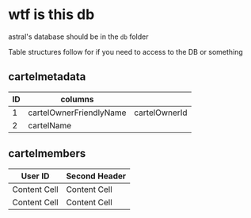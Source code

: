 # wtf is this db
astral's database should be in the `db` folder

Table structures follow for if you need to access to the DB or something

## cartelmetadata
| ID            | columns                 |                           |
| ------------- | ----------------------- | ------------------------- |
| 1             | cartelOwnerFriendlyName | cartelOwnerId             |
| 2             | cartelName              |                           |


## cartelmembers
| User ID       | Second Header |
| ------------- | ------------- |
| Content Cell  | Content Cell  |
| Content Cell  | Content Cell  |
